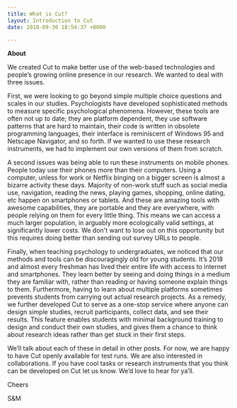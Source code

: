 ```yaml
---
title: What is Cut?
layout: Introduction to Cut
date: 2018-09-30 18:54:37 +0000

---
```

**About** 

We created Cut to make better use of the web-based technologies and people’s growing online presence in our research. We wanted to deal with three issues. 

First, we were looking to go beyond simple multiple choice questions and scales in our studies. Psychologists have developed sophisticated methods to measure specific psychological phenomena. However, these tools are often not up to date; they are platform dependent, they use software patterns that are hard to maintain, their code is written in obsolete programming languages, their interface is reminiscent of Windows 95 and Netscape Navigator, and so forth. If we wanted to use these research instruments, we had to implement our own versions of them from scratch.

A second issues was being able to run these instruments on mobile phones. People today use their phones more than their computers.  Using a computer, unless for work or  Netflix binging on a bigger screen is almost a bizarre activity these days. Majority of non-work stuff such as social media use, navigation, reading the news, playing games, shopping, online dating, etc happen on smartphones or tablets. And these are amazing tools with awesome capabilities, they are portable and they are everywhere, with people relying on them for every little thing. This means we can access a much larger population, in arguably more ecologically valid settings, at significantly lower costs. We don't want to lose out on this opportunity but this requires doing better than sending out survey URLs to people.

Finally, when teaching psychology to undergraduates, we noticed that our methods and tools can be discouragingly old for young students. It’s 2018 and almost every freshman has lived their entire life with access to internet and smartphones. They learn better by seeing and doing things in a medium they are familiar with, rather than reading or having someone explain things to them. Furthermore, having to learn about multiple platforms sometimes prevents students from carrying out actual research projects. As a remedy, we further developed Cut to serve as a one-stop service where anyone can design simple studies, recruit participants, collect data, and see their results. This feature enables students with minimal background training to design and conduct their own studies, and gives them a chance to think about research ideas rather than get stuck in their first steps.

We’ll talk about each of these in detail in other posts. For now, we are happy to have Cut openly available for test runs. We are also interested in collaborations. If you have cool tasks or research instruments that you think can be developed on Cut let us know. We’d love to hear for ya’ll.

Cheers

S&M